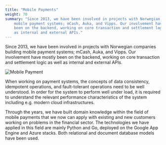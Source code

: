 ```yaml
---
title: "Mobile Payments"
weight: 70
summary: "Since 2013, we have been involved in projects with Norwegian companies building
    mobile payment systems; mCash, Auka, and Vipps. Our involvement have mostly
    been on the backend, working on core transaction and settlement logic as well
    as internal and external APIs."
---
```


Since 2013, we have been involved in projects with Norwegian companies building
mobile payment systems; mCash, Auka, and Vipps. Our involvement have mostly
been on the backend, working on core transaction and settlement logic as well
as internal and external APIs.

![Mobile Payment](/img/mobilepay.jpg)

When working on payment systems, the concepts of data consistency, idempotent
operations, and fault-tolerant operations need to be well understood. In order
for the system to perform well under load, it is required to understand the
relevant performance characteristics of the system including e.g. modern cloud
infrastructures.

Through the years, we have built domain knowledge within the field of mobile
payments that we now can apply with existing and new customers working on
problems in the financial sector. The technologies we have applied in this
field are mainly Python and Go, deployed on the Google App Engine and Azure
stacks. Both relational and document database models have been used.
